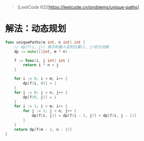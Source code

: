 > [LeetCode 62][https://leetcode.cn/problems/unique-paths]

# 解法：动态规划

```go
func uniquePaths(m int, n int) int {
    // dp[f(i, j)] 表示机器人走到位置(i, j)的方法数
    dp := make([]int, m * n)

    f := func(i, j int) int {
        return i * n + j
    }

    for i := 0; i < m; i++ {
        dp[f(i, 0)] = 1
    }
    for j := 0; j < n; j++ {
        dp[f(0, j)] = 1
    }
    for i := 1; i < m; i++ {
        for j := 1; j < n; j++ {
            dp[f(i, j)] = dp[f(i - 1, j)] + dp[f(i, j - 1)]
        }
    }
    return dp[f(m - 1, n - 1)]
}
```

